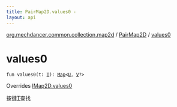 ```yaml
---
title: PairMap2D.values0 - 
layout: api
---
```


<div class='api-docs-breadcrumbs'><a href="../index.html">org.mechdancer.common.collection.map2d</a> / <a href="index.html">PairMap2D</a> / <a href="./values0.html">values0</a></div>

# values0

<div class="signature"><code><span class="keyword">fun </span><span class="identifier">values0</span><span class="symbol">(</span><span class="parameterName" id="org.mechdancer.common.collection.map2d.PairMap2D$values0(org.mechdancer.common.collection.map2d.PairMap2D.T)/t">t</span><span class="symbol">:</span>&nbsp;<a href="index.html#T"><span class="identifier">T</span></a><span class="symbol">)</span><span class="symbol">: </span><a href="https://kotlinlang.org/api/latest/jvm/stdlib/kotlin.collections/-map/index.html"><span class="identifier">Map</span></a><span class="symbol">&lt;</span><a href="index.html#U"><span class="identifier">U</span></a><span class="symbol">,</span>&nbsp;<a href="index.html#V"><span class="identifier">V</span></a><span class="symbol">?</span><span class="symbol">&gt;</span></code></div>

Overrides <a href="../-i-map2-d/values0.html">IMap2D.values0</a>

按键<a href="../-i-map2-d/index.html#T">T</a>查找

